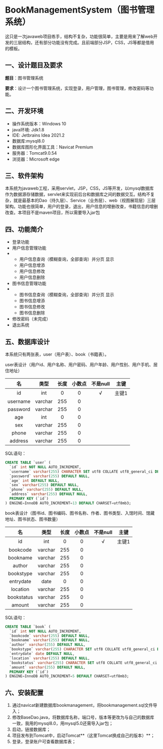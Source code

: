 # BookManagementSystem（图书管理系统）

这只是一次javaweb项目练手，结构不复杂，功能很简单，主要是用来了解web开发的三层结构，还有部分功能没有完成。且前端部分JSP，CSS，JS等都是借用的模板。

## 一、设计题目及要求

**题目**：图书管理系统

**要求**：设计一个图书管理系统，实现登录，用户管理，图书管理，修改密码等功能。

## 二、开发环境

* 操作系统版本：Windows 10
* java环境: Jdk1.8
* IDE: Jetbrains Idea 2021.2
* 数据库:mysql8.0
* 数据库图形化界面工具：Navicat Premium
* 服务器：Tomcat9.0.54
* 浏览器：Microsoft edge

## 三、软件架构

本系统为javaweb工程，采用servlet，JSP，CSS，JS等开发，以mysql数据库作为数据源存储数据，servlet来实现前后台和数据库之间的数据交互。结构不复杂，就是最基本的Dao（持久层）、Service（业务层）、web（视图展现层）三层架构。功能也很简单，用户的登录，退出，用户信息的增删改查，书籍信息的增删改查。本项目不是maven项目，所以需要导入jar包

## 四、功能简介

* 登录功能
* 用户信息管理功能
* * 用户信息查询（模糊查询，全部查询）并分页 显示
  * 用户信息增添
  * 用户信息修改
  * 用户信息删除
* 图书信息管理功能
* * 图书信息查询（模糊查询，全部查询）并分页 显示
  * 图书信息增添
  * 图书信息修改
  * 图书信息删除
* 修改密码（未完成）
* 退出系统

## 五、数据库设计

本系统只有两张表，user（用户表）、book（书籍表）。

user表设计（用户id、用户名称、用户密码、用户年龄、用户性别、用户手机、居住地址）

|    名    |  类型   | 长度 | 小数点 | 不是null | 主键  |
| :------: | :-----: | :--: | :----: | :------: | :---: |
|    id    |   int   |  0   |   0    |    √     | 主键1 |
| username | varchar | 255  |   0    |          |       |
| password | varchar | 255  |   0    |          |       |
|   age    |   int   |  0   |   0    |          |       |
|   sex    | varchar | 255  |   0    |          |       |
|  phone   | varchar | 255  |   0    |          |       |
| address  | varchar | 255  |   0    |          |       |

SQL语句：

```sql
CREATE TABLE `user` (
  `id` int NOT NULL AUTO_INCREMENT,
  `username` varchar(255) CHARACTER SET utf8 COLLATE utf8_general_ci DEFAULT NULL,
  `password` varchar(255) DEFAULT NULL,
  `age` int DEFAULT NULL,
  `sex` varchar(255) DEFAULT NULL,
  `phone` varchar(255) DEFAULT NULL,
  `address` varchar(255) DEFAULT NULL,
  PRIMARY KEY (`id`)
) ENGINE=InnoDB AUTO_INCREMENT=13 DEFAULT CHARSET=utf8mb3;
```

book表设计（图书id、图书编码、图书名称、作者、图书类型、入馆时间、馆藏地址、图书状态、图书数量）

|     名     |  类型   | 长度 | 小数点 | 不是null | 主键  |
| :--------: | :-----: | :--: | :----: | :------: | :---: |
|     id     |   int   |  0   |   0    |    √     | 主键1 |
|  bookcode  | varchar | 255  |   0    |          |       |
|  bookname  | varchar | 255  |   0    |          |       |
|   author   | varchar | 255  |   0    |          |       |
| bookstype  | varchar | 255  |   0    |          |       |
| entrydate  |  date   |  0   |   0    |          |       |
|  location  | varchar | 255  |   0    |          |       |
| bookstatus | varchar | 255  |   0    |          |       |
|   amount   | varchar | 255  |   0    |          |       |

SQL语句：

```sql
CREATE TABLE `book` (
  `id` int NOT NULL AUTO_INCREMENT,
  `bookcode` varchar(255) DEFAULT NULL,
  `bookname` varchar(255) DEFAULT NULL,
  `author` varchar(255) DEFAULT NULL,
  `bookstype` varchar(255) CHARACTER SET utf8 COLLATE utf8_general_ci DEFAULT NULL,
  `entrydate` date DEFAULT NULL,
  `location` varchar(255) DEFAULT NULL,
  `bookstatus` varchar(255) CHARACTER SET utf8 COLLATE utf8_general_ci DEFAULT NULL,
  `amount` varchar(255) DEFAULT NULL,
  PRIMARY KEY (`id`)
) ENGINE=InnoDB AUTO_INCREMENT=5 DEFAULT CHARSET=utf8mb3;
```

## 六、安装配置

1. 通过navicat新建数据库bookmanagement，将bookmanagement.sql文件导入；
2. 修改BaseDao.java，将数据库名称，端口号，版本等更改为与自己的数据库一致，我用的mysql8.0，用mysql5.0还需导入jar包；
3. 启动，链接数据库；
4. 项目发布到Tomcat中，启动Tomcat**（这里Tomcat换成自己的版本）**；
5. 登录，登录账户可查看数据库表；



